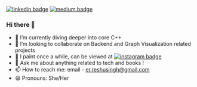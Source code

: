 [![linkedin badge](https://img.shields.io/badge/Reshu_Singh-30302f?style=flat&logo=linkedin)](https://www.linkedin.com/in/reshu-ai)
[![medium badge](https://img.shields.io/badge/Reshu_Singh-30302f?style=flat&logo=medium)](https://medium.com/@reshusingh)

### Hi there 👋

- 🌱 I’m currently diving deeper into core C++
- 👯 I’m looking to collaborate on Backend and Graph Visualization related projects
- 🎨 I paint once a while, can be viewed at [![instagram badge](https://img.shields.io/badge/reshpalette-30302f?style=flat&logo=instagram)](https://www.instagram.com/reshpalette/)
- 💬 Ask me about anything related to tech and books !
- 📫 How to reach me: email - er.reshusingh@gmail.com
- 😄 Pronouns: She/Her


